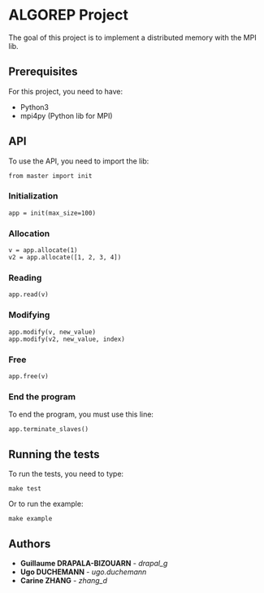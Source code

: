 # ALGOREP Project

The goal of this project is to implement a distributed memory with the MPI lib.


## Prerequisites

For this project, you need to have:
- Python3
- mpi4py (Python lib for MPI)


## API
To use the API, you need to import the lib:
```
from master import init
```

### Initialization
```
app = init(max_size=100)
```
### Allocation
```
v = app.allocate(1)
v2 = app.allocate([1, 2, 3, 4])
```
### Reading
```
app.read(v)
```
### Modifying
```
app.modify(v, new_value)
app.modify(v2, new_value, index)
```
### Free
```
app.free(v)
```

### End the program
To end the program, you must use this line:
```
app.terminate_slaves()
```
## Running the tests

To run the tests, you need to type:

```
make test
```

Or to run the example:
```
make example
```

## Authors

* **Guillaume DRAPALA-BIZOUARN** - *drapal_g* 
* **Ugo DUCHEMANN** - *ugo.duchemann* 
* **Carine ZHANG** - *zhang_d* 

